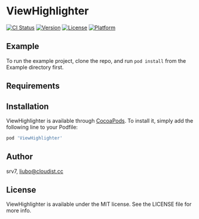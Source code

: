 # ViewHighlighter

[![CI Status](https://img.shields.io/travis/srv7/ViewHighlighter.svg?style=flat)](https://travis-ci.org/srv7/ViewHighlighter)
[![Version](https://img.shields.io/cocoapods/v/ViewHighlighter.svg?style=flat)](https://cocoapods.org/pods/ViewHighlighter)
[![License](https://img.shields.io/cocoapods/l/ViewHighlighter.svg?style=flat)](https://cocoapods.org/pods/ViewHighlighter)
[![Platform](https://img.shields.io/cocoapods/p/ViewHighlighter.svg?style=flat)](https://cocoapods.org/pods/ViewHighlighter)

## Example

To run the example project, clone the repo, and run `pod install` from the Example directory first.

## Requirements

## Installation

ViewHighlighter is available through [CocoaPods](https://cocoapods.org). To install
it, simply add the following line to your Podfile:

```ruby
pod 'ViewHighlighter'
```

## Author

srv7, liubo@cloudist.cc

## License

ViewHighlighter is available under the MIT license. See the LICENSE file for more info.
